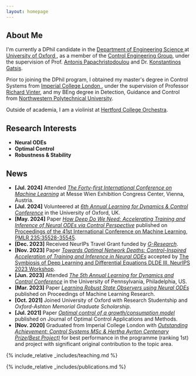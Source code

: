```yaml
---
layout: homepage
---
```


## About Me

I'm currently a DPhil candidate in the <a href="https://eng.ox.ac.uk/" target="_blank"> Department of Engineering Science </a> at <a href="https://www.ox.ac.uk/" target="_blank"> University of Oxford </a>, as a member of the <a href="https://eng.ox.ac.uk/control/" target="_blank">Control Engineering Group</a>, under the supervision of Prof. <a href="https://sysos.eng.ox.ac.uk/wiki/index.php/User:Antonis" target="_blank">Antonis Papachristodoulou</a> and Dr. <a href="https://kgatsis.github.io/" target="_blank">Konstantinos Gatsis</a>. 

Prior to joining the DPhil program, I obtained my master's degree in Control Systems from <a href="https://www.imperial.ac.uk/" target="_blank"> Imperial College London </a>, under the supervision of Professor <a href="https://www.imperial.ac.uk/people/r.vinter" target="_blank">Richard Vinter</a>, and my BEng degree in Detection, Guidance and Control from <a href="https://en.nwpu.edu.cn/" target="_blank"> Northwestern Polytechnical University</a>.

Outside of academia, I am a violinist at <a href="https://www.hertford.ox.ac.uk/living-here/do-what-you-love/music" target="_blank"> Hertford College Orchestra</a>.


## Research Interests
- **Neural ODEs**
- **Optimal Control**
- **Robustness &amp; Stability**


## News
- **[Jul. 2024]** Attended <a href="https://icml.cc/" target="_blank">*The Forty-first International Conference on Machine Learning*</a> at Messe Wien Exhibition Congress Center, Vienna, Austria.
- **[Jul. 2024]** Volunteered at <a href="https://l4dc.web.ox.ac.uk/home" target="_blank">*6th Annual Learning for Dynamics & Control Conference*</a> in the University of Oxford, UK.
- **[May. 2024]** Paper <a href="https://openreview.net/pdf?id=f6QenZyyeP" target="_blank">*How Deep Do We Need: Accelerating Training and Inference of Neural ODEs via Control Perspective*</a> published on <a href="https://proceedings.mlr.press/v235/miao24a.html" target="_blank"> Proceedings of the 41st International Conference on Machine Learning, PMLR 235:35528-35545</a>.
- **[Dec. 2023]** Received NeurIPs Travel Grant funded by <a href="https://www.gresearch.com/blog/article/g-research-november-2023-grant-winners/" target="_blank">*G-Research*</a>.
- **[Nov. 2023]** Paper <a href="https://openreview.net/forum?id=wErWEsPY8g" target="_blank">*Towards Optimal Network Depths: Control-Inspired Acceleration of Training and Inference in Neural ODEs*</a> accepted by <a href="https://dlde-2023.github.io/" target="_blank"> The Symbiosis of Deep Learning and Differential Equations DLDE III, NeurIPS 2023 Workshop</a>.
- **[Jun. 2023]** Attended <a href="https://l4dc.seas.upenn.edu/" target="_blank">*The 5th Annual Learning for Dynamics and Control Conference*</a> in the University of Pennsylvania, Philadelphia, US.
- **[Mar. 2023]** Paper <a href="https://proceedings.mlr.press/v211/miao23a.html" target="_blank">*Learning Robust State Observers using Neural ODEs*</a> published on Proceedings of Machine Learning Research.
- **[Oct. 2021]** Joined University of Oxford with Research Studentship and *Oxford-Ashton Memorial Graduate Scholarship*.
- **[Jul. 2021]** Paper <a href="https://onlinelibrary.wiley.com/doi/abs/10.1002/oca.2754">*Optimal control of a growth/consumption model*</a> published on Journal of Optimal Control Applications and Methods.
- **[Nov. 2020]** Graduated from Imperial College London with <a href="https://www.imperial.ac.uk/electrical-engineering/study/current-students-course-handbook/postgraduate-prizes/msc-prizes/" target="_blank">*Outstanding Achievement: Control Systems MSc &amp; Hertha Ayrton Centenary Prize(Best Project)*</a> for best performance in the programme (ranking 1st) and project with significant original contribution to the topic area.

{% include_relative _includes/teaching.md %}

{% include_relative _includes/publications.md %}





<!--## Collaboration-->







